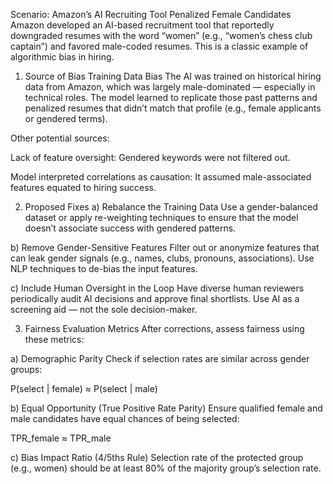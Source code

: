 Scenario: Amazon’s AI Recruiting Tool Penalized Female Candidates
Amazon developed an AI-based recruitment tool that reportedly downgraded resumes with the word “women” (e.g., “women’s chess club captain”) and favored male-coded resumes. This is a classic example of algorithmic bias in hiring.

 1. Source of Bias
 Training Data Bias
The AI was trained on historical hiring data from Amazon, which was largely male-dominated — especially in technical roles. The model learned to replicate those past patterns and penalized resumes that didn’t match that profile (e.g., female applicants or gendered terms).

Other potential sources:

Lack of feature oversight: Gendered keywords were not filtered out.

Model interpreted correlations as causation: It assumed male-associated features equated to hiring success.


 2. Proposed Fixes
 a) Rebalance the Training Data
Use a gender-balanced dataset or apply re-weighting techniques to ensure that the model doesn’t associate success with gendered patterns.

 b) Remove Gender-Sensitive Features
Filter out or anonymize features that can leak gender signals (e.g., names, clubs, pronouns, associations). Use NLP techniques to de-bias the input features.

 c) Include Human Oversight in the Loop
Have diverse human reviewers periodically audit AI decisions and approve final shortlists. Use AI as a screening aid — not the sole decision-maker.


 3. Fairness Evaluation Metrics
After corrections, assess fairness using these metrics:

 a) Demographic Parity
Check if selection rates are similar across gender groups:

P(select | female) ≈ P(select | male)

 b) Equal Opportunity (True Positive Rate Parity)
Ensure qualified female and male candidates have equal chances of being selected:

TPR_female ≈ TPR_male

 c) Bias Impact Ratio (4/5ths Rule)
Selection rate of the protected group (e.g., women) should be at least 80% of the majority group’s selection rate.

